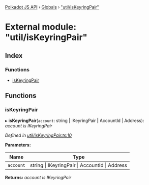 [Polkadot JS API](../README.md) › [Globals](../globals.md) › ["util/isKeyringPair"](_util_iskeyringpair_.md)

# External module: "util/isKeyringPair"

## Index

### Functions

* [isKeyringPair](_util_iskeyringpair_.md#iskeyringpair)

## Functions

###  isKeyringPair

▸ **isKeyringPair**(`account`: string | IKeyringPair | AccountId | Address): *account is IKeyringPair*

*Defined in [util/isKeyringPair.ts:10](https://github.com/polkadot-js/api/blob/e6018f2f75/packages/api/src/util/isKeyringPair.ts#L10)*

**Parameters:**

Name | Type |
------ | ------ |
`account` | string &#124; IKeyringPair &#124; AccountId &#124; Address |

**Returns:** *account is IKeyringPair*
